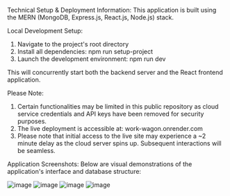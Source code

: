 Technical Setup & Deployment Information:
This application is built using the MERN (MongoDB, Express.js, React.js, Node.js) stack.

Local Development Setup:
1. Navigate to the project's root directory
2. Install all dependencies: npm run setup-project
3. Launch the development environment: npm run dev

This will concurrently start both the backend server and the React frontend application.

Please Note:
1. Certain functionalities may be limited in this public repository as cloud service credentials and API keys have been removed for security purposes.
2. The live deployment is accessible at: work-wagon.onrender.com
3. Please note that initial access to the live site may experience a ~2 minute delay as the cloud server spins up. Subsequent interactions will be seamless.

Application Screenshots:
Below are visual demonstrations of the application's interface and database structure:


![image](https://github.com/user-attachments/assets/634e8eb0-04a1-4d91-bf26-730f8f057040)
![image](https://github.com/user-attachments/assets/4b18072e-470f-4b33-9199-78f08c871549)
![image](https://github.com/user-attachments/assets/cebdcf5b-2e92-41fb-9b03-11b73dc492ea)
![image](https://github.com/user-attachments/assets/59be5354-34c8-4263-a2fa-e92ef5beb9ea)



